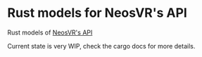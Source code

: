 # Rust models for NeosVR's API

Rust models of [NeosVR's API](https://wiki.neosvr.com/docfx/api/)

Current state is very WIP, check the cargo docs for more details.

